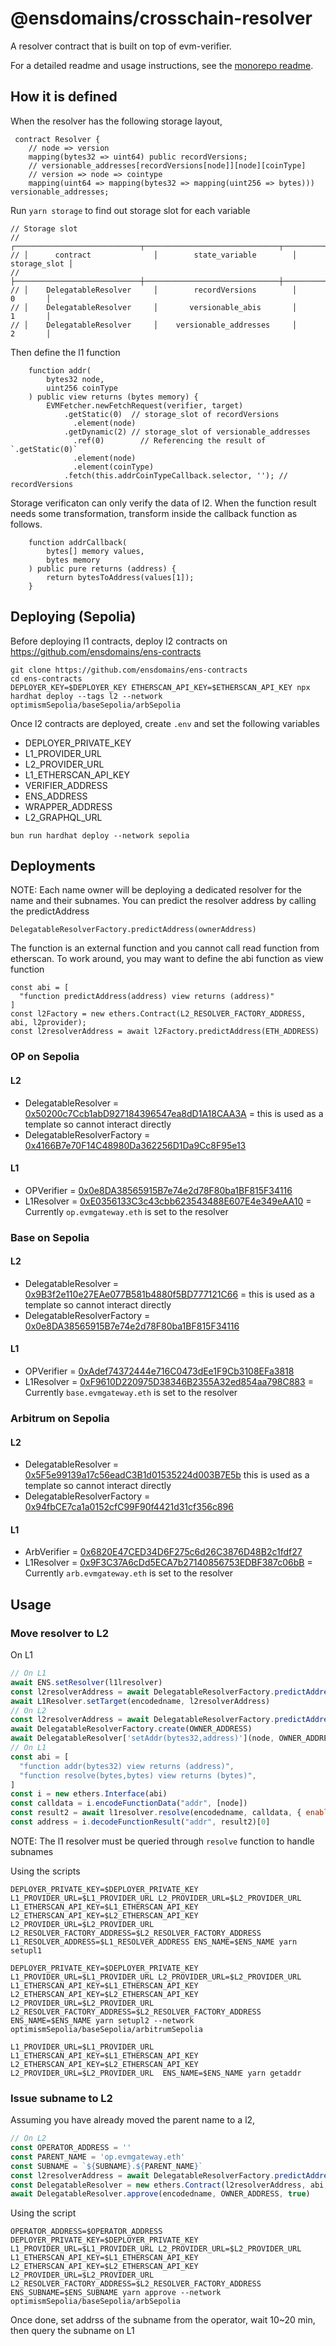 # @ensdomains/crosschain-resolver

A resolver contract that is built on top of evm-verifier.

For a detailed readme and usage instructions, see the [monorepo readme](https://github.com/ensdomains/evmgateway/tree/main).


## How it is defined

When the resolver has the following storage layout,

```
 contract Resolver {
    // node => version
    mapping(bytes32 => uint64) public recordVersions;
    // versionable_addresses[recordVersions[node]][node][coinType]
    // version => node => cointype
    mapping(uint64 => mapping(bytes32 => mapping(uint256 => bytes))) versionable_addresses;
```

Run `yarn storage` to find out storage slot for each variable

```
// Storage slot
// ┌────────────────────────────┬──────────────────────────────┬──────────────┬
// │      contract              │        state_variable        │ storage_slot │ 
// ├────────────────────────────┼──────────────────────────────┼──────────────┼
// │    DelegatableResolver     │        recordVersions        │      0       │
// │    DelegatableResolver     │       versionable_abis       │      1       │
// │    DelegatableResolver     │    versionable_addresses     │      2       │
```

Then define the l1 function

```
    function addr(
        bytes32 node,
        uint256 coinType
    ) public view returns (bytes memory) {
        EVMFetcher.newFetchRequest(verifier, target)
            .getStatic(0)  // storage_slot of recordVersions
              .element(node)
            .getDynamic(2) // storage_slot of versionable_addresses
              .ref(0)        // Referencing the result of `.getStatic(0)`
              .element(node)
              .element(coinType)
            .fetch(this.addrCoinTypeCallback.selector, ''); // recordVersions
```

Storage verificaton can only verify the data of l2. When the function result needs some transformation, transform inside the callback function as follows.

```
    function addrCallback(
        bytes[] memory values,
        bytes memory
    ) public pure returns (address) {
        return bytesToAddress(values[1]);
    }
```

## Deploying (Sepolia)

Before deploying l1 contracts, deploy l2 contracts on https://github.com/ensdomains/ens-contracts

```
git clone https://github.com/ensdomains/ens-contracts
cd ens-contracts
DEPLOYER_KEY=$DEPLOYER_KEY ETHERSCAN_API_KEY=$ETHERSCAN_API_KEY npx hardhat deploy --tags l2 --network optimismSepolia/baseSepolia/arbSepolia
```

Once l2 contracts are deployed, create `.env` and set the following variables

- DEPLOYER_PRIVATE_KEY
- L1_PROVIDER_URL
- L2_PROVIDER_URL
- L1_ETHERSCAN_API_KEY
- VERIFIER_ADDRESS
- ENS_ADDRESS
- WRAPPER_ADDRESS
- L2_GRAPHQL_URL
```
bun run hardhat deploy --network sepolia
```

## Deployments

NOTE: Each name owner will be deploying a dedicated resolver for the name and their subnames.
You can predict the resolver address by calling the predictAddress

```
DelegatableResolverFactory.predictAddress(ownerAddress)
```

The function is an external function and you cannot call read function from etherscan.
To work around, you may want to define the abi function as view function

```
const abi = [
  "function predictAddress(address) view returns (address)"
]
const l2Factory = new ethers.Contract(L2_RESOLVER_FACTORY_ADDRESS, abi, l2provider);
const l2resolverAddress = await l2Factory.predictAddress(ETH_ADDRESS)
```

### OP on Sepolia

#### L2
- DelegatableResolver = [0x50200c7Ccb1abD927184396547ea8dD1A18CAA3A](https://sepolia-optimism.etherscan.io/address/0x50200c7Ccb1abD927184396547ea8dD1A18CAA3A#code) = this is used as a template so cannot interact directly
- DelegatableResolverFactory = [0x4166B7e70F14C48980Da362256D1Da9Cc8F95e13](https://sepolia-optimism.etherscan.io/address/0x4166B7e70F14C48980Da362256D1Da9Cc8F95e13#code)

#### L1
- OPVerifier = [0x0e8DA38565915B7e74e2d78F80ba1BF815F34116](https://sepolia.etherscan.io/address/0x0e8DA38565915B7e74e2d78F80ba1BF815F34116#code)
- L1Resolver = [0xE0356133C3c43cbb623543488E607E4e349eAA10](https://sepolia.etherscan.io/address/0xE0356133C3c43cbb623543488E607E4e349eAA10#code) = Currently `op.evmgateway.eth` is set to the resolver

### Base on Sepolia

#### L2
- DelegatableResolver = [0x9B3f2e110e27EAe077B581b4880f5BD777121C66](https://sepolia.basescan.org/address/0x9B3f2e110e27EAe077B581b4880f5BD777121C66#code) = this is used as a template so cannot interact directly
- DelegatableResolverFactory = [0x0e8DA38565915B7e74e2d78F80ba1BF815F34116](https://sepolia.basescan.org/address/0x0e8DA38565915B7e74e2d78F80ba1BF815F34116#code)

#### L1
- OPVerifier = [0xAdef74372444e716C0473dEe1F9Cb3108EFa3818](https://sepolia.etherscan.io/address/0xAdef74372444e716C0473dEe1F9Cb3108EFa3818#code
)
- L1Resolver = [0xF9610D220975D38346B2355A32ed854aa798C883](https://sepolia.etherscan.io/address/0xF9610D220975D38346B2355A32ed854aa798C883#code) = Currently `base.evmgateway.eth` is set to the resolver

### Arbitrum on Sepolia

#### L2
- DelegatableResolver = [0x5F5e99139a17c56eadC3B1d01535224d003B7E5b](https://api-sepolia.arbiscan.io/address/0x5F5e99139a17c56eadC3B1d01535224d003B7E5b#code) this is used as a template so cannot interact directly
- DelegatableResolverFactory = [0x94fbCE7ca1a0152cfC99F90f4421d31cf356c896](https://api-sepolia.arbiscan.io/address/0x94fbCE7ca1a0152cfC99F90f4421d31cf356c896#code)

#### L1
- ArbVerifier = [0x6820E47CED34D6F275c6d26C3876D48B2c1fdf27](https://sepolia.etherscan.io/address/0x6820E47CED34D6F275c6d26C3876D48B2c1fdf27#code)
- L1Resolver = [0x9F3C37A6cDd5ECA7b27140856753EDBF387c06bB](https://sepolia.etherscan.io/address/0x9F3C37A6cDd5ECA7b27140856753EDBF387c06bB#code) = Currently `arb.evmgateway.eth` is set to the resolver

## Usage

### Move resolver to L2

On L1

```js
// On L1
await ENS.setResolver(l1lresolver)
const l2resolverAddress = await DelegatableResolverFactory.predictAddress(OWNER_ADDRESS)
await L1Resolver.setTarget(encodedname, l2resolverAddress)
// On L2
const l2resolverAddress = await DelegatableResolverFactory.predictAddress(OWNER_ADDRESS)
await DelegatableResolverFactory.create(OWNER_ADDRESS)
await DelegatableResolver['setAddr(bytes32,address)'](node, OWNER_ADDRESS)
// On L1
const abi = [
  "function addr(bytes32) view returns (address)",
  "function resolve(bytes,bytes) view returns (bytes)",
]
const i = new ethers.Interface(abi)
const calldata = i.encodeFunctionData("addr", [node])
const result2 = await l1resolver.resolve(encodedname, calldata, { enableCcipRead: true })
const address = i.decodeFunctionResult("addr", result2)[0]
```

NOTE: The l1 resolver must be queried through `resolve` function to handle subnames

Using the scripts

```
DEPLOYER_PRIVATE_KEY=$DEPLOYER_PRIVATE_KEY L1_PROVIDER_URL=$L1_PROVIDER_URL L2_PROVIDER_URL=$L2_PROVIDER_URL L1_ETHERSCAN_API_KEY=$L1_ETHERSCAN_API_KEY L2_ETHERSCAN_API_KEY=$L2_ETHERSCAN_API_KEY L2_PROVIDER_URL=$L2_PROVIDER_URL L2_RESOLVER_FACTORY_ADDRESS=$L2_RESOLVER_FACTORY_ADDRESS L1_RESOLVER_ADDRESS=$L1_RESOLVER_ADDRESS ENS_NAME=$ENS_NAME yarn setupl1
```

```
DEPLOYER_PRIVATE_KEY=$DEPLOYER_PRIVATE_KEY L1_PROVIDER_URL=$L1_PROVIDER_URL L2_PROVIDER_URL=$L2_PROVIDER_URL L1_ETHERSCAN_API_KEY=$L1_ETHERSCAN_API_KEY L2_ETHERSCAN_API_KEY=$L2_ETHERSCAN_API_KEY L2_PROVIDER_URL=$L2_PROVIDER_URL L2_RESOLVER_FACTORY_ADDRESS=$L2_RESOLVER_FACTORY_ADDRESS ENS_NAME=$ENS_NAME yarn setupl2 --network optimismSepolia/baseSepolia/arbitrumSepolia
```

```
L1_PROVIDER_URL=$L1_PROVIDER_URL L1_ETHERSCAN_API_KEY=$L1_ETHERSCAN_API_KEY L2_ETHERSCAN_API_KEY=$L2_ETHERSCAN_API_KEY L2_PROVIDER_URL=$L2_PROVIDER_URL  ENS_NAME=$ENS_NAME yarn getaddr
```

### Issue subname to L2

Assuming you have already moved the parent name to a l2, 


```js
// On L2
const OPERATOR_ADDRESS = ''
const PARENT_NAME = 'op.evmgateway.eth'
const SUBNAME = `${SUBNAME}.${PARENT_NAME}`
const l2resolverAddress = await DelegatableResolverFactory.predictAddress(OWNER_ADDRESS)
const DelegatableResolver = new ethers.Contract(l2resolverAddress, abi, l2provider);
await DelegatableResolver.approve(encodedname, OWNER_ADDRESS, true)
```

Using the script

```
OPERATOR_ADDRESS=$OPERATOR_ADDRESS DEPLOYER_PRIVATE_KEY=$DEPLOYER_PRIVATE_KEY L1_PROVIDER_URL=$L1_PROVIDER_URL L2_PROVIDER_URL=$L2_PROVIDER_URL L1_ETHERSCAN_API_KEY=$L1_ETHERSCAN_API_KEY L2_ETHERSCAN_API_KEY=$L2_ETHERSCAN_API_KEY L2_PROVIDER_URL=$L2_PROVIDER_URL L2_RESOLVER_FACTORY_ADDRESS=$L2_RESOLVER_FACTORY_ADDRESS ENS_SUBNAME=$ENS_SUBNAME yarn approve --network optimismSepolia/baseSepolia/arbSepolia
```

Once done, set addrss of the subname from the operator, wait 10~20 min, then query the subname on L1


